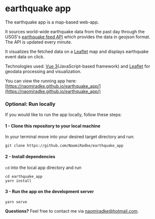 # earthquake app
The earthquake app is a map-based web-app.

It sources world-wide earthquake data from the past day through the USGS's [earthquake feed API](https://earthquake.usgs.gov/earthquakes/feed/v1.0/summary/all_day.geojson) which provides the data in geojson format. The API is updated every minute.

It visualizes the fetched data on a [Leaflet](https://leafletjs.com/) map and displays earthquake event data on click.

Technologies used: [Vue 3](https://vuejs.org/)(JavaScript-based framework) and [Leaflet](https://leafletjs.com/) for geodata processing and visualization.

You can view the running app here: [https://naomiradke.github.io/earthquake_app/](https://naomiradke.github.io/earthquake_app/)


### Optional: Run locally
If you would like to run the app locally, follow these steps:

#### 1 - Clone this repository to your local machine
In your terminal move into your desired target directory and run:
```
git clone https://github.com/NaomiRadke/earthquake_app
```
#### 2 - Install dependencies
`cd` into the local app directory and run
```
cd earthquake_app
yarn install
```

#### 3 - Run the app on the development server
```
yarn serve
```

**Questions?** Feel free to contact me via naomiradke@hotmail.com.

